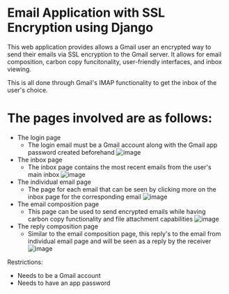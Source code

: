 # Email Application with SSL Encryption using Django

This web application provides allows a Gmail user an encrypted way to send their emails via SSL encryption to the Gmail server.
It allows for email composition, carbon copy funcitonality, user-friendly interfaces, and inbox viewing.

This is all done through Gmail's IMAP functionality to get the inbox of the user's choice.

# The pages involved are as follows:
  - The login page
      - The login email must be a Gmail account along with the Gmail app password created beforehand
![image](https://github.com/brucebalutan/Email-Application/assets/19336369/e7ead76c-096e-4b40-986e-f1076d88e077)
  - The inbox page
    - The inbox page contains the most recent emails from the user's main inbox
![image](https://github.com/brucebalutan/Email-Application/assets/19336369/b86e3c2c-2e8d-462b-b7ca-83e444a57fd9)
  - The individual email page
    - The page for each email that can be seen by clicking more on the inbox page for the corresponding email
![image](https://github.com/brucebalutan/Email-Application/assets/19336369/c6874adb-a304-44b7-8bd7-23ccaccf9af7)
  - The email composition page
    - This page can be used to send encrypted emails while having carbon copy functionality and file attachment capabilities
![image](https://github.com/brucebalutan/Email-Application/assets/19336369/9d017b9d-1d99-4bb7-af27-6dc33b313314)
  - The reply composition page
    - Similar to the email composition page, this reply's to the email from individual email page and will be seen as a reply by the receiver
![image](https://github.com/brucebalutan/Email-Application/assets/19336369/8c8f56fe-ce2f-4196-a4b7-c08a2004fd68)

Restrictions:
  - Needs to be a Gmail account
  - Needs to have an app password
